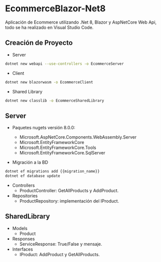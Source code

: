 # EcommerceBlazor-Net8

Aplicación de Ecommerce utilizando .Net 8, Blazor y AspNetCore Web Api, todo se ha realizado en Visual Studio Code.

## Creación de Proyecto

- Server

```sh
dotnet new webapi --use-controllers -o EcommerceServer
```

- Client

```sh
dotnet new blazorwasm -o EcommerceClient
```

- Shared Library

```sh
dotnet new classlib -o EcommerceSharedLibrary
```

## Server

- Paquetes nugets versión 8.0.0:
  - Microsoft.AspNetCore.Components.WebAssembly.Server
  - Microsoft.EntityFrameworkCore
  - Microsoft.EntityFrameworkCore.Tools
  - Microsoft.EntityFrameworkCore.SqlServer

- Migración a la BD

```sh
dotnet ef migrations add {{migration_name}}
dotnet ef database update
```

- Controllers
  - ProductController: GetAllProducts y AddProduct.
- Repositories
  - ProductRepository: implementación del IProduct.

## SharedLibrary

- Models
  - Product
- Responses
  - ServiceResponse: True/False y mensaje.
- Interfaces
  - IProduct: AddProduct y GetAllProducts.
